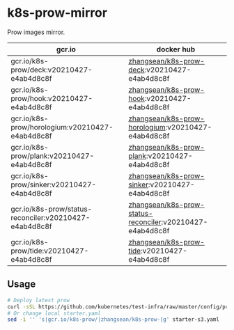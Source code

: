 # k8s-prow-mirror

Prow images mirror.

gcr.io | docker hub
---|---
gcr.io/k8s-prow/deck:v20210427-e4ab4d8c8f | [zhangsean/k8s-prow-deck](https://hub.docker.com/r/zhangsean/k8s-prow-deck):v20210427-e4ab4d8c8f
gcr.io/k8s-prow/hook:v20210427-e4ab4d8c8f | [zhangsean/k8s-prow-hook](https://hub.docker.com/r/zhangsean/k8s-prow-hook):v20210427-e4ab4d8c8f
gcr.io/k8s-prow/horologium:v20210427-e4ab4d8c8f | [zhangsean/k8s-prow-horologium](https://hub.docker.com/r/zhangsean/k8s-prow-horologium):v20210427-e4ab4d8c8f
gcr.io/k8s-prow/plank:v20210427-e4ab4d8c8f | [zhangsean/k8s-prow-plank](https://hub.docker.com/r/zhangsean/k8s-prow-plank):v20210427-e4ab4d8c8f
gcr.io/k8s-prow/sinker:v20210427-e4ab4d8c8f | [zhangsean/k8s-prow-sinker](https://hub.docker.com/r/zhangsean/k8s-prow-sinker):v20210427-e4ab4d8c8f
gcr.io/k8s-prow/status-reconciler:v20210427-e4ab4d8c8f | [zhangsean/k8s-prow-status-reconciler](https://hub.docker.com/r/zhangsean/k8s-prow-status-reconciler):v20210427-e4ab4d8c8f
gcr.io/k8s-prow/tide:v20210427-e4ab4d8c8f | [zhangsean/k8s-prow-tide](https://hub.docker.com/r/zhangsean/k8s-prow-tide):v20210427-e4ab4d8c8f

## Usage

```bash
# Deploy latest prow
curl -sSL https://github.com/kubernetes/test-infra/raw/master/config/prow/cluster/starter-s3.yaml | sed 's|gcr.io/k8s-prow/|zhangsean/k8s-prow-|g' | kubectl apply -f -
# Or change local starter.yaml
sed -i '' 's|gcr.io/k8s-prow/|zhangsean/k8s-prow-|g' starter-s3.yaml
```
